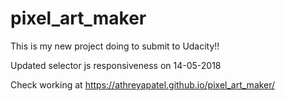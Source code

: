 # pixel_art_maker
This is my new project doing to submit to Udacity!!

Updated selector js responsiveness on 14-05-2018

Check working at https://athreyapatel.github.io/pixel_art_maker/
